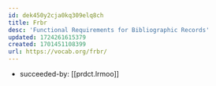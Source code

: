 ```yaml
---
id: dek450y2cja0kq309elq8ch
title: Frbr
desc: 'Functional Requirements for Bibliographic Records'
updated: 1724261615379
created: 1701451108399
url: https://vocab.org/frbr/
---
```


- succeeded-by: [[prdct.lrmoo]]

